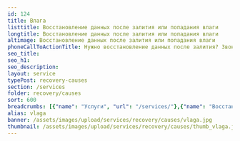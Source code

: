 ```yaml
---
id: 124
title: Влага
listtitle: Восстановление данных после залития или попадания влаги
longtitle: Восстановление данных после залития или попадания влаги
altimage: Восстановление данных после залития или попадания влаги
phoneCallToActionTitle: Нужно восстановление данных после залития? Звоните!
seo_title: 
seo_h1: 
seo_description: 
layout: service
typePost: recovery-causes
section: /services
folder: recovery/causes
sort: 600
breadcrumbs: [{"name": "Услуги", "url": "/services/"},{"name": "Восстановление данных", "url": "/services/recovery/"},{"name": "После проишествий", "url":  "/services/recovery/causes/"}]
alias: vlaga
banner: /assets/images/upload/services/recovery/causes/vlaga.jpg
thumbnail: /assets/images/upload/services/recovery/causes/thumb_vlaga.jpg
---
```

